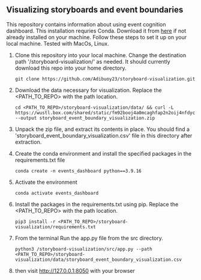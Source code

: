 ## Visualizing storyboards and event boundaries
This repository contains information about using event cognition dashboard. This installation requries Conda. Download it from [here](https://docs.anaconda.com/free/miniconda/) if not already installed on your machine. Follow these steps to set it up on your local machine. Tested with MacOs, Linux.

1. Clone this repository into your local machine. Change the destination path '/storyboard-visualization/' as needed. It should currently download this repo into your home directory.
   ```
   git clone https://github.com/Adibuoy23/storyboard-visualization.git
   ```
2. Download the data necessary for visualization. Replace the <PATH_TO_REPO> with the path location.
   ```
   cd <PATH_TO_REPO>/storyboard-visualization/data/ && curl -L https://wustl.box.com/shared/static/fm92booj4a0mcaghfap2n2oij4nfdycn.zip --output storyboard_event_boundary_visualization.zip
   ```
3. Unpack the zip file, and extract its contents in place. You should find a 'storyboard_event_boundary_visualization.csv' file in this directory after extraction.

4. Create the conda environment and install the specified packages in the requirements.txt file
   ```
   conda create -n events_dashboard python==3.9.16
   ```
5. Activate the environment
   ```
   conda activate events_dashboard
   ```
6. Install the packages in the requirements.txt using pip. Replace the <PATH_TO_REPO> with the path location.
   ```
   pip3 install -r <PATH_TO_REPO>/storyboard-visualization/requirements.txt
   ```

7. From the terminal Run the app.py file from the src directory.
   ```
   python3 /storyboard-visualization/src/app.py --path <PATH_TO_REPO>/storyboard-visualization/data/storyboard_event_boundary_visualization.csv
   ```

8. then visit http://127.0.0.1:8050 with your browser
